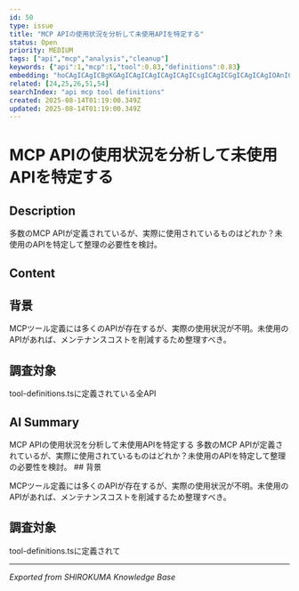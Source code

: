 ```yaml
---
id: 50
type: issue
title: "MCP APIの使用状況を分析して未使用APIを特定する"
status: Open
priority: MEDIUM
tags: ["api","mcp","analysis","cleanup"]
keywords: {"api":1,"mcp":1,"tool":0.83,"definitions":0.83}
embedding: "hoCAgICAgICBgKGAgICAgICAgICAgICAgICsgICAgICGgICAgICAgIOAnICAgICAlYCAgICAgICRgJOAgICAgJ6AgICAgICAnYCagICAgICZgICAgICAgJuAqoCAgICAioCAgICAgICOgLSAgICAgICAgICAgICAgoCwgICAgIA="
related: [24,25,26,51,54]
searchIndex: "api mcp tool definitions"
created: 2025-08-14T01:19:00.349Z
updated: 2025-08-14T01:19:00.349Z
---
```


# MCP APIの使用状況を分析して未使用APIを特定する

## Description

多数のMCP APIが定義されているが、実際に使用されているものはどれか？未使用のAPIを特定して整理の必要性を検討。

## Content

## 背景

MCPツール定義には多くのAPIが存在するが、実際の使用状況が不明。未使用のAPIがあれば、メンテナンスコストを削減するため整理すべき。

## 調査対象

tool-definitions.tsに定義されている全API

## AI Summary

MCP APIの使用状況を分析して未使用APIを特定する 多数のMCP APIが定義されているが、実際に使用されているものはどれか？未使用のAPIを特定して整理の必要性を検討。 ## 背景

MCPツール定義には多くのAPIが存在するが、実際の使用状況が不明。未使用のAPIがあれば、メンテナンスコストを削減するため整理すべき。

## 調査対象

tool-definitions.tsに定義されて

---
*Exported from SHIROKUMA Knowledge Base*

